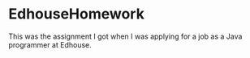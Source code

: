# EdhouseHomework
This was the assignment I got when I was applying for a job as a Java programmer at Edhouse.
